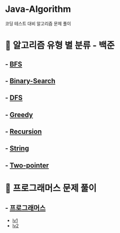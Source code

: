 # Java-Algorithm
코딩 테스트 대비 알고리즘 문제 풀이

# 📝  알고리즘 유형 별 분류 - 백준
## - [BFS](https://github.com/jcoding-play/Java-Algorithm/tree/main/src/baekjoon/bfs)

## - [Binary-Search](https://github.com/jcoding-play/Java-Algorithm/tree/main/src/baekjoon/binary_search)

## - [DFS](https://github.com/jcoding-play/Java-Algorithm/tree/main/src/baekjoon/dfs)

## - [Greedy](https://github.com/jcoding-play/Java-Algorithm/tree/main/src/baekjoon/greedy)

## - [Recursion](https://github.com/jcoding-play/Java-Algorithm/tree/main/src/baekjoon/recursion)

## - [String](https://github.com/jcoding-play/Java-Algorithm/tree/main/src/baekjoon/string)

## - [Two-pointer](https://github.com/jcoding-play/Java-Algorithm/tree/main/src/baekjoon/two_pointer)

# 📝  프로그래머스 문제 풀이
## - [프로그래머스](https://github.com/DevSSFW/study-algorithm/tree/main/gyungchan/src/programmers)
- [lv1](https://github.com/DevSSFW/study-algorithm/tree/main/gyungchan/src/programmers/lv1)
- [lv2](https://github.com/DevSSFW/study-algorithm/tree/main/gyungchan/src/programmers/lv2)